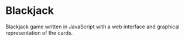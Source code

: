 # Blackjack

Blackjack game written in JavaScript with a web interface and graphical representation of the cards.
